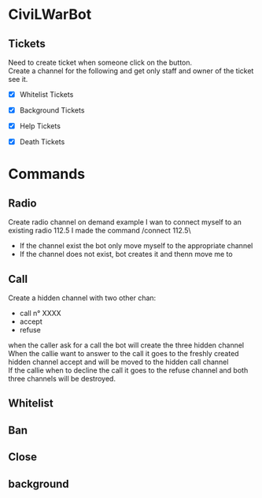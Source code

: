 # CiviLWarBot

## Tickets
Need to create ticket when someone click on the button.\
Create a channel for the following and get only staff and owner of the ticket see it.

  - [x] Whitelist Tickets 
  - [x] Background Tickets
  - [x] Help Tickets
  - [x] Death Tickets



# Commands
## Radio
Create radio channel on demand
example I wan to connect myself to an existing radio 112.5 I made the command /connect 112.5\
  - If the channel exist the bot only move myself to the appropriate channel
  - If the channel does not exist, bot creates it and thenn move me to

## Call
Create a hidden channel with two other chan:
 * call n° XXXX
 * accept
 * refuse

when the caller ask for a call the bot will create the three hidden channel\
When the callie want to answer to the call it goes to the freshly created hidden channel accept and will be moved to the hidden call channel\
If the callie when to decline the call it goes to the refuse channel and both three channels will be destroyed.

## Whitelist
## Ban
## Close
## background